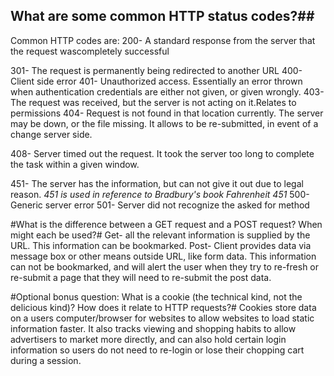 ## What are some common HTTP status codes?##

Common HTTP codes are:
200- A standard response from the server that the request wascompletely successful

301- The request is permanently being redirected to another URL
400- Client side error
401- Unauthorized access.  Essentially an error thrown when authentication credentials are either not given, or given wrongly.
403- The request was received, but the server is not acting on it.Relates to permissions
404- Request is not found in that location currently.  The server may be down, or the file missing.  It allows to be re-submitted, in event of a change server side.

408- Server timed out the request.  It took the server too long to complete the task within a given window.

451- The server has the information, but can not give it out due to legal reason.  *451 is used in reference to Bradbury's book Fahrenheit 451*
500- Generic server error
501- Server did not recognize the asked for method

#What is the difference between a GET request and a POST request? When might each be used?#
Get- all the relevant information is supplied by the URL.  This information can be bookmarked.
Post- Client provides data via message box or other means outside URL, like form data.  This information can not be bookmarked, and will alert the user when they try to re-fresh or re-submit a page that they will need to re-submit the post data.

#Optional bonus question: What is a cookie (the technical kind, not the delicious kind)? How does it relate to HTTP requests?#
Cookies store data on a users computer/browser for websites to allow websites to load static information faster.  It also tracks viewing and shopping habits to allow advertisers to market more directly, and can also hold certain login information so users do not need to re-login or lose their chopping cart during a session.